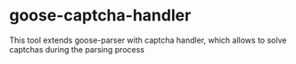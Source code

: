 # goose-captcha-handler
This tool extends goose-parser with captcha handler, which allows to solve captchas during the parsing process
